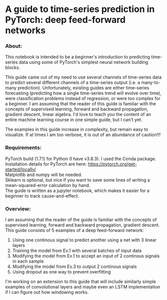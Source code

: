 # A guide to time-series prediction in PyTorch: deep feed-forward networks 
### About:
This notebook is intended to be a beginner's introduction to predicting time-series data using some of PyTorch's simplest neural network building blocks.   

This guide came out of my need to use several channels of time-series data to predict several different channels of a time-series output (i.e. a many-to-many prediction). Unfortunately, existing guides are either time-series forecasting (predicting how a single time-series trend will evolve over time), were classification problems instead of regression, or were too complex for a beginner. I am assuming that the reader of this guide is familiar with the concepts of supervised learning, forward and backward propagation, gradient descent, linear algebra. I'd love to teach you the content of an entire machine learning course in one simple guide, but I can't yet.  

The examples in this guide increase in complexity, but remain easy to visualize. If at times I am too verbose, it is out of an abundance of caution!!! 

### Requirements:
PyTorch build (1.7.1) for Python (I have v3.8.3). I used the Conda package.  
Installation details for PyTorch are here: https://pytorch.org/get-started/locally/  
Matplotlib and numpy will be needed.   
Sklearn is optional, but nice if you want to save some lines of writing a mean-squared-error calculation by hand.   
The guide is written as a jupyter notebook, which makes it easier for a beginner to track cause-and-effect.  

### Overview:
I am assuming that the reader of the guide is familiar with the concepts of supervised learning, forward and backward propagation, gradient descent. 
This guide consists of 5 examples of a deep feed-forward network:  
1. Using one continous signal to predict another using a net with 3 linear layers
2. Training the model from Ex.1 with several batches of input data
3. Modifying the model from Ex.1 to accept an input of 2 continous signals in each sample
4. Modifying the model from Ex.3 to output 2 continous signals 
5. Using dropout as one way to prevent overfitting  

I'm working on an extension to this guide that will include similarly simple examples of convolutional layers and maybe even an LSTM implementation if I can figure out how windowing works. 
